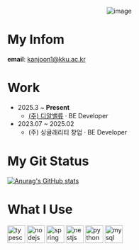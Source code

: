 <div align="center">

![image](https://github.com/user-attachments/assets/93fc8fd0-acbd-4193-ac0e-8de23d749ad7)

</div>
<div aligin="left">  
  
# __My Infom__
__email__: kanjoon1@kku.ac.kr

# __Work__
- 2025.3 ~ **Present** 
  - <a href="http://www.drvalue.co.kr/">(주) 디알밸류</a> · BE Developer
- 2023.07 ~ 2025.02
  - (주) 싱귤래리티 창업 · BE Developer

# __My Git Status__
[![Anurag's GitHub stats](https://github-readme-stats.vercel.app/api?username=leenuu)](https://github.com/anuraghazra/github-readme-stats)

# __What I Use__
<img src="https://img.shields.io/badge/TypeScript-3178C6?logo=typescript&logoColor=white&style=for-the-badge" height="40" alt="typescript logo"  />
<img src="https://img.shields.io/badge/Node.js-339933?logo=nodedotjs&logoColor=white&style=for-the-badge" height="40" alt="nodejs logo"  />
<img src="https://img.shields.io/badge/Spring-6DB33F?logo=spring&logoColor=black&style=for-the-badge" height="40" alt="spring logo"  />
<img src="https://img.shields.io/badge/NestJS-E0234E?logo=nestjs&logoColor=white&style=for-the-badge" height="40" alt="nestjs logo"  />
<img src="https://img.shields.io/badge/Python-3776AB?logo=python&logoColor=white&style=for-the-badge" height="40" alt="python logo"  />
<img src="https://img.shields.io/badge/MySQL-4479A1?logo=mysql&logoColor=white&style=for-the-badge" height="40" alt="mysql logo"  />
<br><br>

</div>
